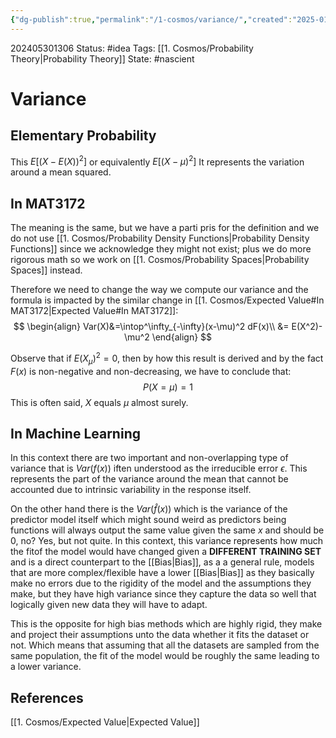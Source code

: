 ```yaml
---
{"dg-publish":true,"permalink":"/1-cosmos/variance/","created":"2025-01-22T11:17:13.968-05:00","updated":"2024-12-13T08:35:57.349-05:00"}
---
```


202405301306
Status: #idea
Tags: [[1. Cosmos/Probability Theory\|Probability Theory]]
State: #nascient
# Variance

## Elementary Probability
This $E[(X-E(X))^2]$ or equivalently $E[(X-\mu)^2]$
It represents the variation around a mean squared.

## In MAT3172
The meaning is the same, but we have a parti pris for the definition and we do not use [[1. Cosmos/Probability Density Functions\|Probability Density Functions]] since we acknowledge they might not exist; plus we do more rigorous math so we work on [[1. Cosmos/Probability Spaces\|Probability Spaces]] instead.

Therefore we need to change the way we compute our variance and the formula is impacted by the similar change in [[1. Cosmos/Expected Value#In MAT3172\|Expected Value#In MAT3172]]:
$$
\begin{align}
Var(X)&=\intop^\infty_{-\infty}(x-\mu)^2 dF(x)\\
&= E(X^2)-\mu^2
\end{align}
$$

Observe that if $E(X_\mu)^2 = 0$, then by how this result is derived and by the fact $F(x)$ is non-negative and non-decreasing, we have to conclude that:
$$
P(X=\mu)=1
$$
This is often said, $X$ equals $\mu$ almost surely.

## In Machine Learning
In this context there are two important and non-overlapping type of variance that is $Var(f(x))$ iften understood as the irreducible error $\epsilon$. This represents the part of the variance around the mean that cannot be accounted due to intrinsic variability in the response itself.

On the other hand there is the $Var(\hat f(x))$ which is the variance of the predictor model itself which might sound weird as predictors being functions will always output the same value given the same $x$ and should be $0$, no? Yes, but not quite. In this context, this variance represents how much the fitof the model would have changed given a **DIFFERENT TRAINING SET** and is a direct counterpart to the [[Bias\|Bias]], as a a general rule, models that are more complex/flexible have a lower [[Bias\|Bias]] as they basically make no errors due to the rigidity of the model and the assumptions they make, but they have high variance since they capture the data so well that logically given new data they will have to adapt. 

This is the opposite for high bias methods which are highly rigid, they make and project their assumptions unto the data whether it fits the dataset or not. Which means that assuming that all the datasets are sampled from the same population, the fit of the model would be roughly the same leading to a lower variance.
## References
[[1. Cosmos/Expected Value\|Expected Value]]